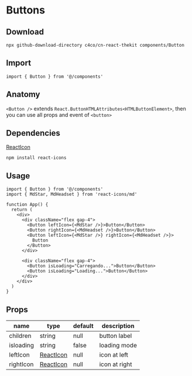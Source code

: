 # Buttons

## Download

```
npx github-download-directory c4co/cn-react-thekit components/Button
```

## Import

```tsx
import { Button } from '@/components'
```

## Anatomy

`<Button />` extends `React.ButtonHTMLAttributes<HTMLButtonElement>`, then you can use all props and event of `<button>`

## Dependencies

[ReactIcon](https://react-icons.github.io/react-icons/)

```
npm install react-icons
```

## Usage

```tsx
import { Button } from '@/components'
import { MdStar, MdHeadset } from 'react-icons/md'

function App() {
  return (
    <div>
      <div className="flex gap-4">
        <Button leftIcon={<MdStar />}>Button</Button>
        <Button rightIcon={<MdHeadset />}>Button</Button>
        <Button leftIcon={<MdStar />} rightIcon={<MdHeadset />}>
          Button
        </Button>
      </div>

      <div className="flex gap-4">
        <Button isLoading="Carregando...">Button</Button>
        <Button isLoading="Loading...">Button</Button>
      </div>
    </div>
  )
}
```

## Props

| name      | type                                                    | default | description   |
| --------- | ------------------------------------------------------- | ------- | ------------- |
| children  | string                                                  | null    | button label  |
| isloading | string                                                  | false   | loading mode  |
| leftIcon  | [ReactIcon](https://react-icons.github.io/react-icons/) | null    | icon at left  |
| rightIcon | [ReactIcon](https://react-icons.github.io/react-icons/) | null    | icon at right |
